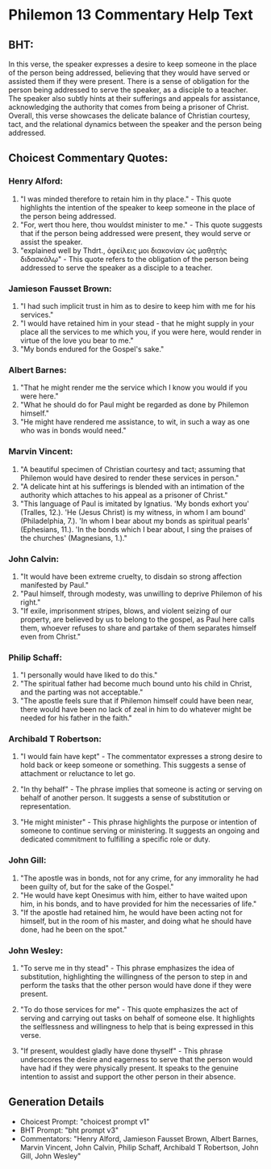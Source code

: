 # Philemon 13 Commentary Help Text

## BHT:
In this verse, the speaker expresses a desire to keep someone in the place of the person being addressed, believing that they would have served or assisted them if they were present. There is a sense of obligation for the person being addressed to serve the speaker, as a disciple to a teacher. The speaker also subtly hints at their sufferings and appeals for assistance, acknowledging the authority that comes from being a prisoner of Christ. Overall, this verse showcases the delicate balance of Christian courtesy, tact, and the relational dynamics between the speaker and the person being addressed.

## Choicest Commentary Quotes:
### Henry Alford:
1. "I was minded therefore to retain him in thy place." - This quote highlights the intention of the speaker to keep someone in the place of the person being addressed.
2. "For, wert thou here, thou wouldst minister to me." - This quote suggests that if the person being addressed were present, they would serve or assist the speaker.
3. "explained well by Thdrt., ὀφείλεις μοι διακονίαν ὡς μαθητὴς διδασκάλῳ" - This quote refers to the obligation of the person being addressed to serve the speaker as a disciple to a teacher.

### Jamieson Fausset Brown:
1. "I had such implicit trust in him as to desire to keep him with me for his services."
2. "I would have retained him in your stead - that he might supply in your place all the services to me which you, if you were here, would render in virtue of the love you bear to me."
3. "My bonds endured for the Gospel's sake."

### Albert Barnes:
1. "That he might render me the service which I know you would if you were here."
2. "What he should do for Paul might be regarded as done by Philemon himself."
3. "He might have rendered me assistance, to wit, in such a way as one who was in bonds would need."

### Marvin Vincent:
1. "A beautiful specimen of Christian courtesy and tact; assuming that Philemon would have desired to render these services in person."
2. "A delicate hint at his sufferings is blended with an intimation of the authority which attaches to his appeal as a prisoner of Christ."
3. "This language of Paul is imitated by Ignatius. 'My bonds exhort you' (Tralles, 12.). 'He (Jesus Christ) is my witness, in whom I am bound' (Philadelphia, 7.). 'In whom I bear about my bonds as spiritual pearls' (Ephesians, 11.). 'In the bonds which I bear about, I sing the praises of the churches' (Magnesians, 1.)."

### John Calvin:
1. "It would have been extreme cruelty, to disdain so strong affection manifested by Paul."
2. "Paul himself, through modesty, was unwilling to deprive Philemon of his right."
3. "If exile, imprisonment stripes, blows, and violent seizing of our property, are believed by us to belong to the gospel, as Paul here calls them, whoever refuses to share and partake of them separates himself even from Christ."

### Philip Schaff:
1. "I personally would have liked to do this."
2. "The spiritual father had become much bound unto his child in Christ, and the parting was not acceptable."
3. "The apostle feels sure that if Philemon himself could have been near, there would have been no lack of zeal in him to do whatever might be needed for his father in the faith."

### Archibald T Robertson:
1. "I would fain have kept" - The commentator expresses a strong desire to hold back or keep someone or something. This suggests a sense of attachment or reluctance to let go.

2. "In thy behalf" - The phrase implies that someone is acting or serving on behalf of another person. It suggests a sense of substitution or representation.

3. "He might minister" - This phrase highlights the purpose or intention of someone to continue serving or ministering. It suggests an ongoing and dedicated commitment to fulfilling a specific role or duty.

### John Gill:
1. "The apostle was in bonds, not for any crime, for any immorality he had been guilty of, but for the sake of the Gospel." 
2. "He would have kept Onesimus with him, either to have waited upon him, in his bonds, and to have provided for him the necessaries of life." 
3. "If the apostle had retained him, he would have been acting not for himself, but in the room of his master, and doing what he should have done, had he been on the spot."

### John Wesley:
1. "To serve me in thy stead" - This phrase emphasizes the idea of substitution, highlighting the willingness of the person to step in and perform the tasks that the other person would have done if they were present. 

2. "To do those services for me" - This quote emphasizes the act of serving and carrying out tasks on behalf of someone else. It highlights the selflessness and willingness to help that is being expressed in this verse. 

3. "If present, wouldest gladly have done thyself" - This phrase underscores the desire and eagerness to serve that the person would have had if they were physically present. It speaks to the genuine intention to assist and support the other person in their absence.


## Generation Details
- Choicest Prompt: "choicest prompt v1"
- BHT Prompt: "bht prompt v3"
- Commentators: "Henry Alford, Jamieson Fausset Brown, Albert Barnes, Marvin Vincent, John Calvin, Philip Schaff, Archibald T Robertson, John Gill, John Wesley"
